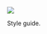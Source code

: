 ![](https://db-feed.s3.amazonaws.com/legacy/Screen_Shot_2018_10_09_at_3_15_39_PM-1539112585033.png)

Style guide.

